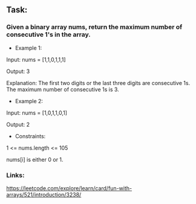 ## Task:

### Given a binary array nums, return the maximum number of consecutive 1's in the array.

* Example 1:

Input: nums = [1,1,0,1,1,1]

Output: 3

Explanation: The first two digits or the last three digits are consecutive 1s. The maximum number of consecutive 1s is 3.

* Example 2:

Input: nums = [1,0,1,1,0,1]

Output: 2
 

* Constraints:

1 <= nums.length <= 105

nums[i] is either 0 or 1.


### Links:

https://leetcode.com/explore/learn/card/fun-with-arrays/521/introduction/3238/ 